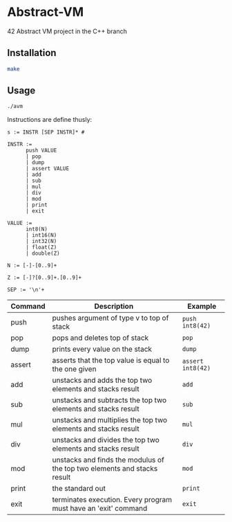 # Abstract-VM

42 Abstract VM project in the C++ branch

## Installation

```bash
make
```

## Usage

```bash
./avm
```

Instructions are define thusly:

```
s := INSTR [SEP INSTR]* #

INSTR :=
	  push VALUE
	  | pop
	  | dump
	  | assert VALUE
	  | add
	  | sub
	  | mul
	  | div
	  | mod
	  | print
	  | exit

VALUE :=
	  int8(N)
	  | int16(N)
	  | int32(N)
	  | float(Z)
	  | double(Z)

N := [-]-[0..9]+

Z := [-]?[0..9]+.[0..9]+

SEP := '\n'+
```

| Command | Description                                                              | Example               |
|---------|--------------------------------------------------------------------------|-----------------------|
| push    | pushes argument of type v to top of stack                                | ```push int8(42)```   |
| pop     | pops and deletes top of stack                                            | ```pop```             |
| dump    | prints every value on the stack                                          | ```dump```            |
| assert  | asserts that the top value is equal to the one given                     | ```assert int8(42)``` |
| add     | unstacks and adds the top two elements and stacks result                 | ```add```             |
| sub     | unstacks and subtracts the top two elements and stacks result            | ```sub```             |
| mul     | unstacks and multiplies the top two elements and stacks result           | ```mul```             |
| div     | unstacks and divides the top two elements and stacks result              | ```div```             |
| mod     | unstacks and finds the modulus of the top two elements and stacks result | ```mod```             |
| print   | the standard out                                                         | ```print```           |
| exit    | terminates execution.  Every program must have an 'exit' command         | ```exit```            |
